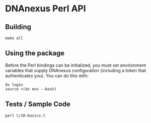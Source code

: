 DNAnexus Perl API
=================

Building
--------

    make all

Using the package
-----------------

Before the Perl bindings can be initialized, you must set environment
variables that supply DNAnexus configuration (including a token that
authenticates you). You can do this with:

    dx login
    source <(dx env --bash)

Tests / Sample Code
-------------------

    perl t/10-basics.t
